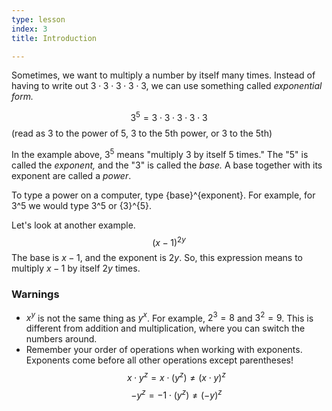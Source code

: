 ```yaml
---
type: lesson
index: 3
title: Introduction

---
```


Sometimes, we want to multiply a number by itself many times. Instead of having to write out $3\cdot3\cdot3\cdot3\cdot3$, we can use something called *exponential form.*

$$3^5=3\cdot3\cdot3\cdot3\cdot3$$
(read as 3 to the power of 5, 3 to the 5th power, or 3 to the 5th)

In the example above, $3^5$ means "multiply 3 by itself 5 times." The "5" is called the *exponent,* and the "3" is called the *base.* A base together with its exponent are called a *power*.

To type a power on a computer, type {base}^{exponent}. For example, for 3^5 we would type 3^5 or {3}^{5}. 

Let's look at another example. 
$$(x-1)^{2y}$$
The base is $x-1$, and the exponent is $2y$. So, this expression means to multiply $x-1$ by itself $2y$ times.

### Warnings
- $x^y$ is not the same thing as $y^x$. For example, $2^3=8$ and $3^2=9$. This is different from addition and multiplication, where you can switch the numbers around. 
- Remember your order of operations when working with exponents. Exponents come before all other operations except parentheses!
$$x\cdot y^z=x\cdot(y^z)​\neq (x\cdot y)^z$$
$$-y^z=-1\cdot(y^z)​\neq (-y)^z$$

<!--stackedit_data:
eyJoaXN0b3J5IjpbMjQzMjIwMTkzLDE2ODc2MjYwODNdfQ==
-->